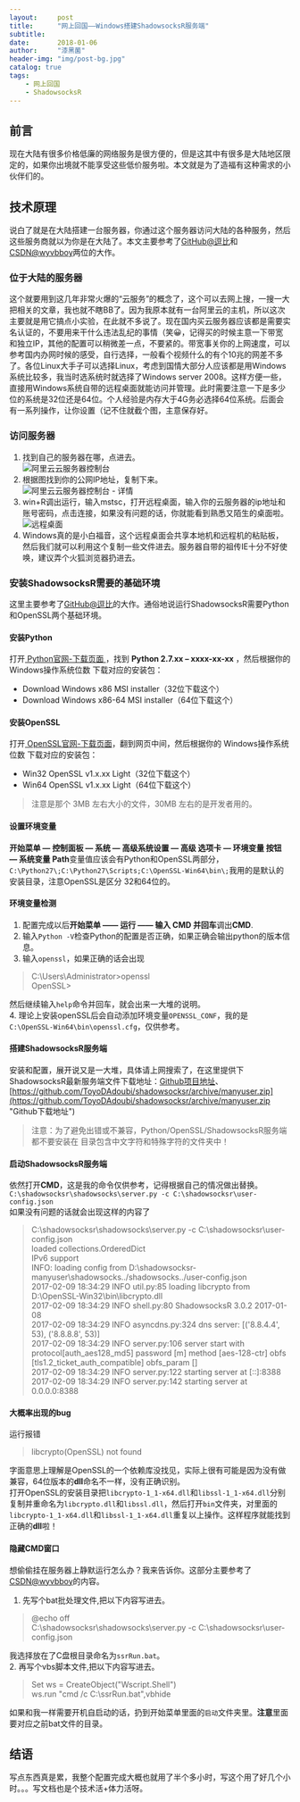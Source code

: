 ```yaml
---
layout:     post
title:      "网上回国——Windows搭建ShadowsocksR服务端"
subtitle:   
date:       2018-01-06
author:     "漆黑菌"
header-img: "img/post-bg.jpg"
catalog: true
tags:
    - 网上回国
    - ShadowsocksR
---
```


## 前言
现在大陆有很多价格低廉的网络服务是很方便的，但是这其中有很多是大陆地区限定的，如果你出境就不能享受这些低价服务啦。本文就是为了造福有这种需求的小伙伴们的。

## 技术原理
说白了就是在大陆搭建一台服务器，你通过这个服务器访问大陆的各种服务，然后这些服务商就以为你是在大陆了。本文主要参考了[GitHub@逗比](https://doub.bid/ss-jc45/ "Windows系统 安装运行 ShadowsocksR服务端 简单教程")和[CSDN@wyvbboy](http://blog.csdn.net/wyvbboy/article/details/52540658 "windows 下搭建shadowsocks 服务端")两位的大作。

### 位于大陆的服务器
这个就要用到这几年非常火爆的“云服务”的概念了，这个可以去网上搜，一搜一大把相关的文章，我也就不瞎BB了。因为我原本就有一台阿里云的主机，所以这次主要就是用它搞点小实验，在此就不多说了。现在国内买云服务器应该都是需要实名认证的，不要用来干什么违法乱纪的事情（笑😀，记得买的时候主意一下带宽和独立IP，其他的配置可以稍微差一点，不要紧的。带宽事关你的上网速度，可以参考国内办网时候的感受，自行选择，一般看个视频什么的有个10兆的网差不多了。各位Linux大手子可以选择Linux，考虑到国情大部分人应该都是用Windows系统比较多，我当时选系统时就选择了Windows server 2008。这样方便一些，直接用Windows系统自带的远程桌面就能访问并管理。此时需要注意一下是多少位的系统是32位还是64位。个人经验是内存大于4G务必选择64位系统。后面会有一系列操作，让你设置（记不住就截个图，主意保存好。
  
### 访问服务器
1. 找到自己的服务器在哪，点进去。  
![阿里云云服务器控制台](https://cl.ly/2c0L2N1V1b1k/download/%E9%98%BF%E9%87%8C%E4%BA%91%E4%BA%91%E6%9C%8D%E5%8A%A1%E5%99%A8%E6%8E%A7%E5%88%B6%E5%8F%B0.jpg)  
2. 根据图找到你的公网IP地址，复制下来。  
![阿里云云服务器控制台 - 详情](https://cl.ly/1W160V111l3A/download/%E9%98%BF%E9%87%8C%E4%BA%91%E4%BA%91%E6%9C%8D%E5%8A%A1%E5%99%A8%E6%8E%A7%E5%88%B6%E5%8F%B0%20-%20%E8%AF%A6%E6%83%85.jpg)
3. win+R调出运行，输入mstsc，打开远程桌面，输入你的云服务器的ip地址和账号密码，点击连接，如果没有问题的话，你就能看到熟悉又陌生的桌面啦。  
![远程桌面](https://cl.ly/0z2K1v01471u/download/%E8%BF%9C%E7%A8%8B%E6%A1%8C%E9%9D%A2.jpg)
4. Windows真的是小白福音，这个远程桌面会共享本地机和远程机的粘贴板，然后我们就可以利用这个复制一些文件进去。服务器自带的祖传IE十分不好使唤，建议弄个火狐浏览器扔进去。

### 安装ShadowsocksR需要的基础环境  
这里主要参考了[GitHub@逗比](https://doub.bid/ss-jc45/ "Windows系统 安装运行 ShadowsocksR服务端 简单教程")的大作。通俗地说运行ShadowsocksR需要Python和OpenSSL两个基础环境。

#### 安装Python
打开[ Python官网-下载页面 ](https://www.python.org/downloads/windows/ "Python官网-下载页面")，找到 **Python 2.7.xx – xxxx-xx-xx** ，然后根据你的 Windows操作系统位数 下载对应的安装包：
 
- Download Windows x86 MSI installer（32位下载这个）
- Download Windows x86-64 MSI installer（64位下载这个）

#### 安装OpenSSL 
打开[ OpenSSL官网-下载页面](https://slproweb.com/products/Win32OpenSSL.html " OpenSSL官网-下载页面")，翻到网页中间，然后根据你的 Windows操作系统位数 下载对应的安装包：

- Win32 OpenSSL v1.x.xx Light（32位下载这个）
- Win64 OpenSSL v1.x.xx Light（64位下载这个）

> 注意是那个 3MB 左右大小的文件，30MB 左右的是开发者用的。

#### 设置环境变量
**开始菜单 — 控制面板 — 系统 — 高级系统设置 — 高级 选项卡 — 环境变量 按钮 — 系统变量 Path**变量值应该会有Python和OpenSSL两部分，`C:\Python27\;C:\Python27\Scripts;C:\OpenSSL-Win64\bin\;`我用的是默认的安装目录，注意OpenSSL是区分
32和64位的。 

#### 环境变量检测 
1. 配置完成以后**开始菜单 —— 运行 —— 输入 CMD 并回车**调出**CMD**.
2. 输入`Python -V`检查Python的配置是否正确，如果正确会输出python的版本信息。
3. 输入`openssl`，如果正确的话会出现
> C:\Users\Administrator>openssl  
> OpenSSL>  

然后继续输入`help`命令并回车，就会出来一大堆的说明。  
4. 理论上安装openSSL后会自动添加环境变量`OPENSSL_CONF`，我的是`C:\OpenSSL-Win64\bin\openssl.cfg`，仅供参考。

#### 搭建ShadowsocksR服务端
安装和配置，展开说又是一大堆，具体请上网搜索了，在这里提供下ShadowsocksR最新服务端文件下载地址：[Github项目地址](https://github.com/ToyoDAdoubi/shadowsocksr "Github项目地址")、[https://github.com/ToyoDAdoubi/shadowsocksr/archive/manyuser.zip](https://github.com/ToyoDAdoubi/shadowsocksr/archive/manyuser.zip "Github下载地址")
> 注意：为了避免出错或不兼容，Python/OpenSSL/ShadowsocksR服务端都不要安装在 目录包含中文字符和特殊字符的文件夹中！

#### 启动ShadowsocksR服务端
依然打开**CMD**，这是我的命令仅供参考，记得根据自己的情况做出替换。
`C:\shadowsocksr\shadowsocks\server.py -c C:\shadowsocksr\user-config.json`  
如果没有问题的话就会出现这样的内容了
> C:\shadowsocksr\shadowsocks\server.py -c C:\shadowsocksr\user-config.json  
> loaded collections.OrderedDict  
> IPv6 support  
> INFO: loading config from D:\shadowsocksr-manyuser\shadowsocks\../shadowsocks\../user-config.json  
> 2017-02-09 18:34:29 INFO     util.py:85 loading libcrypto from D:\OpenSSL-Win32\bin\libcrypto.dll  
> 2017-02-09 18:34:29 INFO     shell.py:80 ShadowsocksR 3.0.2 2017-01-08  
> 2017-02-09 18:34:29 INFO     asyncdns.py:324 dns server: [('8.8.4.4', 53), ('8.8.8.8', 53)]  
> 2017-02-09 18:34:29 INFO     server.py:106 server start with protocol[auth_aes128_md5] password [m] method [aes-128-ctr] obfs [tls1.2_ticket_auth_compatible] obfs_param []  
> 2017-02-09 18:34:29 INFO     server.py:122 starting server at [::]:8388  
> 2017-02-09 18:34:29 INFO     server.py:142 starting server at 0.0.0.0:8388  

#### 大概率出现的bug
运行报错
> libcrypto(OpenSSL) not found

字面意思上理解是OpenSSL的一个依赖库没找见，实际上很有可能是因为没有做兼容，64位版本的**dll**命名不一样，没有正确识别。  
打开OpenSSL的安装目录把`libcrypto-1_1-x64.dll`和`libssl-1_1-x64.dll`分别复制并重命名为`libcrypto.dll`和`libssl.dll`，然后打开`bin`文件夹，对里面的`libcrypto-1_1-x64.dll`和`libssl-1_1-x64.dll`重复以上操作。这样程序就能找到正确的**dll**啦！

#### 隐藏CMD窗口
想偷偷挂在服务器上静默运行怎么办？我来告诉你。这部分主要参考了[CSDN@wyvbboy](http://blog.csdn.net/wyvbboy/article/details/52540658 "windows 下搭建shadowsocks 服务端")的内容。  

1. 先写个bat批处理文件,把以下内容写进去。
> @echo off  
> C:\shadowsocksr\shadowsocks\server.py -c C:\shadowsocksr\user-config.json  

我选择放在了C盘根目录命名为`ssrRun.bat`。    
2. 再写个vbs脚本文件,把以下内容写进去。
> Set ws = CreateObject("Wscript.Shell")  
> ws.run "cmd /c C:\ssrRun.bat",vbhide  

如果和我一样需要开机自启动的话，扔到开始菜单里面的`启动`文件夹里。**注意**里面要对应之前bat文件的目录。

## 结语
写点东西真是累，我整个配置完成大概也就用了半个多小时，写这个用了好几个小时。。。写文档也是个技术活+体力活呀。
 